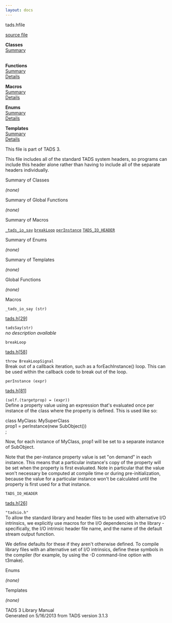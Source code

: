 ```yaml
---
layout: docs
---
```

<span class="title">tads.h</span><span class="type">file</span>

[source file](../source/tads.h.html)

**Classes**  
[Summary](#_ClassSummary_)  
 

**Functions**  
[Summary](#_FunctionSummary_)  
[Details](#_Functions_)

**Macros**  
[Summary](#_MacroSummary_)  
[Details](#_Macros_)

**Enums**  
[Summary](#_EnumSummary_)  
[Details](#_Enums_)

**Templates**  
[Summary](#_TemplateSummary_)  
[Details](#_Templates_)



  
This file is part of TADS 3.

This file includes all of the standard TADS system headers, so programs
can include this header alone rather than having to include all of the
separate headers individually.



<span id="_ClassSummary_"></span>



<span class="hdln">Summary of Classes</span>  



*(none)* <span id="FunctionSummary_"></span>



<span class="hdln">Summary of Global Functions</span>  



*(none)* <span id="_MacroSummary_"></span>



<span class="hdln">Summary of Macros</span>  



[`_tads_io_say`](#_tads_io_say) [`breakLoop`](#breakLoop) [`perInstance`](#perInstance) [`TADS_IO_HEADER`](#TADS_IO_HEADER)

<span id="_EnumSummary_"></span>



<span class="hdln">Summary of Enums</span>  



*(none)* <span id="_TemplateSummary_"></span>



<span class="hdln">Summary of Templates</span>  



*(none)* <span id="_Functions_"></span>



<span class="hdln">Global Functions</span>  



*(none)* <span id="_Macros_"></span>



<span class="hdln">Macros</span>  



<span id="_tads_io_say"></span>

`_tads_io_say (str)`

[tads.h](../file/tads.h.html)\[[29](../source/tads.h.html#29)\]



`tadsSay(str)`  
*no description available*



<span id="breakLoop"></span>

`breakLoop`

[tads.h](../file/tads.h.html)\[[58](../source/tads.h.html#58)\]



`throw BreakLoopSignal`  
Break out of a callback iteration, such as a forEachInstance() loop.
This can be used within the callback code to break out of the loop.



<span id="perInstance"></span>

`perInstance (expr)`

[tads.h](../file/tads.h.html)\[[81](../source/tads.h.html#81)\]



`(self.(targetprop) = (expr))`  
Define a property value using an expression that's evaluated once per
instance of the class where the property is defined. This is used like
so:

class MyClass: MySuperClass  
prop1 = perInstance(new SubObject())  
;

Now, for each instance of MyClass, prop1 will be set to a separate
instance of SubObject.

Note that the per-instance property value is set "on demand" in each
instance. This means that a particular instance's copy of the property
will be set when the property is first evaluated. Note in particular
that the value won't necessary be computed at compile time or during
pre-initialization, because the value for a particular instance won't be
calculated until the property is first used for a that instance.



<span id="TADS_IO_HEADER"></span>

`TADS_IO_HEADER`

[tads.h](../file/tads.h.html)\[[26](../source/tads.h.html#26)\]



`"tadsio.h"`  
To allow the standard library and header files to be used with
alternative I/O intrinsics, we explicitly use macros for the I/O
dependencies in the library - specifically, the I/O intrinsic header
file name, and the name of the default stream output function.

We define defaults for these if they aren't otherwise defined. To
compile library files with an alternative set of I/O intrinsics, define
these symbols in the compiler (for example, by using the -D command-line
option with t3make).



<span id="_Enums_"></span>



<span class="hdln">Enums</span>  



*(none)* <span id="_Templates_"></span>



<span class="hdln">Templates</span>  



*(none)*



TADS 3 Library Manual  
Generated on 5/16/2013 from TADS version 3.1.3


